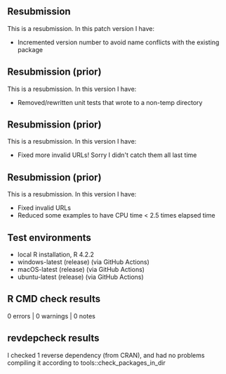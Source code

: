 ## Resubmission
This is a resubmission. In this patch version I have:

* Incremented version number to avoid name conflicts with the existing package

## Resubmission (prior)
This is a resubmission. In this version I have:

* Removed/rewritten unit tests that wrote to a non-temp directory

## Resubmission (prior)
This is a resubmission. In this version I have:

* Fixed more invalid URLs! Sorry I didn't catch them all last time

## Resubmission (prior)
This is a resubmission. In this version I have:

* Fixed invalid URLs
* Reduced some examples to have CPU time < 2.5 times elapsed time

## Test environments
* local R installation, R 4.2.2
* windows-latest (release) (via GitHub Actions)
* macOS-latest (release) (via GitHub Actions)
* ubuntu-latest (release) (via GitHub Actions)

## R CMD check results

0 errors | 0 warnings | 0 notes

## revdepcheck results

I checked 1 reverse dependency (from CRAN), and had no problems compiling it 
according to tools::check_packages_in_dir
